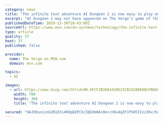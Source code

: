 ```yaml
---
category: news
title: "The infinite text adventure AI Dungeon 2 is now easy to play online"
excerpt: "AI Dungeon 2 may not have appeared on The Verge’s game of the year list, but it’s one of the coolest video game experiments of 2019, and it’s now playable in its easiest form yet. AI Dungeon 2 is an adventure game run by a text generation program, capable of responding to basically any command with a coherent response. Its earlier ..."
publishedDateTime: 2019-12-30T18:43:08Z
sourceUrl: https://www.msn.com/en-us/news/technology/the-infinite-text-adventure-ai-dungeon-2-is-now-easy-to-play-online/ar-BBYtnRV
type: article
quality: 37
heat: 37
published: false

provider:
  name: The Verge on MSN.com
  domain: msn.com

topics:
  - AI

images:
  - url: https://www.bing.com/th?id=ON.6FCF2B28A3420E25CB24CB8E08CFB66C
    width: 700
    height: 366
    title: "The infinite text adventure AI Dungeon 2 is now easy to play online"

secured: "OAJhDuxisnkZ0iD3i4K0q8ZPC5cIQEdm0Ac0e+/nRx4qZF1PSH5IIzz2Kv/hqIA1+bIjomVFlJaHbiGwq/76KaANXolPgQHuMMjiFUbcbOUe1kkpZ0c+pxRXoRQsixPv79kAIpwsRMn8r5Y4ZZCilG138LX/D4ORBCVgxuf8HvDTcdtyGjiv+KFlajbfr9VIJMpwhyoGGE/wKHgsU5eupFxXs3mj0MM9YJXsAk5AhUesTz3XM31h1JRuBKTD/ZgH6q68BF/5Sankxp8sQ0TYuA==;/PRSjWa1PhdxHLZKBfbqPQ=="
---
```


